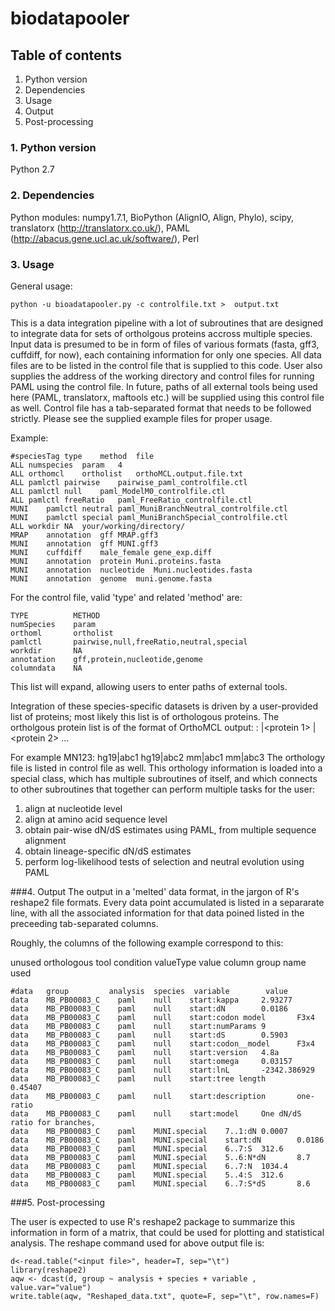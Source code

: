 # biodatapooler

## Table of contents
1. Python version
2. Dependencies
3. Usage
4. Output
5. Post-processing

### 1. Python version 
Python 2.7

### 2. Dependencies
Python modules: numpy1.7.1, BioPython (AlignIO, Align, Phylo), scipy,
translatorx (http://translatorx.co.uk/),
PAML (http://abacus.gene.ucl.ac.uk/software/),
Perl

### 3. Usage

General usage:
```
python -u bioadatapooler.py -c controlfile.txt >  output.txt
```
This is a data integration pipeline with a lot of subroutines that are designed to 
integrate data for sets of ortholgous proteins accross multiple species. 
Input data is presumed to be in form of files of various formats (fasta, gff3, cuffdiff, 
for now), each containing information for only one species. 
All data files are to be listed in the control file that is supplied to this code. 
User also supplies the address of the working directory and control files for running PAML 
using the control file. In future, paths of all external tools being used here (PAML, 
translatorx, maftools etc.) will be supplied using this control file as well.
Control file has a tab-separated format that needs to be followed strictly. 
Please see the supplied example files for proper usage.

Example:

```
#speciesTag	type	method	file
ALL	numspecies	param	4
ALL	orthomcl	ortholist	orthoMCL.output.file.txt
ALL	pamlctl	pairwise	pairwise_paml_controlfile.ctl
ALL	pamlctl	null	paml_ModelM0_controlfile.ctl
ALL	pamlctl	freeRatio	paml_FreeRatio_controlfile.ctl
MUNI	pamlctl	neutral	paml_MuniBranchNeutral_controlfile.ctl
MUNI	pamlctl	special	paml_MuniBranchSpecial_controlfile.ctl
ALL	workdir	NA	your/working/directory/
MRAP	annotation	gff	MRAP.gff3
MUNI	annotation	gff	MUNI.gff3
MUNI	cuffdiff	male_female	gene_exp.diff
MUNI	annotation	protein	Muni.proteins.fasta
MUNI	annotation	nucleotide	Muni.nucleotides.fasta
MUNI	annotation	genome	muni.genome.fasta
```

For the control file, valid 'type' and related 'method' are:

```
TYPE          METHOD
numSpecies    param
orthoml       ortholist
pamlctl       pairwise,null,freeRatio,neutral,special
workdir       NA
annotation    gff,protein,nucleotide,genome
columndata    NA
```

This list will expand, allowing users to enter paths of external tools. 

Integration of these
species-specific datasets is driven by a user-provided list of proteins; most likely
this list is of orthologous proteins. The ortholgous protein list is of the format of
OrthoMCL output:
<name of orthologous group>: <species tag>|<protein 1> <species tag>|<protein 2> ...

For example
MN123: hg19|abc1 hg19|abc2 mm|abc1 mm|abc3 
The orthology file is listed in control file as well.
This orthology information is loaded into a special class, which has multiple
subroutines of itself, and which connects to other subroutines that together can perform
multiple tasks for the user:
1. align at nucleotide level
2. align at amino acid sequence level
3. obtain pair-wise dN/dS estimates using PAML, from multiple sequence alignment
4. obtain lineage-specific dN/dS estimates
5. perform log-likelihood tests of selection and neutral evolution using PAML


###4. Output
The output in a 'melted' data format, in the jargon of R's reshape2 file formats. Every data point accumulated is listed in a separarate line, with all the associated information for that data poined listed in the preceeding tab-separated columns. 

Roughly, the columns of the following example correspond to this:

unused   orthologous    tool   condition valueType     value
column    group name     used   
```
#data   group         analysis  species  variable        value
data    MB_PB00083_C    paml    null    start:kappa     2.93277
data    MB_PB00083_C    paml    null    start:dN        0.0186
data    MB_PB00083_C    paml    null    start:codon model       F3x4
data    MB_PB00083_C    paml    null    start:numParams 9
data    MB_PB00083_C    paml    null    start:dS        0.5903
data    MB_PB00083_C    paml    null    start:codon__model      F3x4
data    MB_PB00083_C    paml    null    start:version   4.8a
data    MB_PB00083_C    paml    null    start:omega     0.03157
data    MB_PB00083_C    paml    null    start:lnL       -2342.386929
data    MB_PB00083_C    paml    null    start:tree length       0.45407
data    MB_PB00083_C    paml    null    start:description       one-ratio
data    MB_PB00083_C    paml    null    start:model     One dN/dS ratio for branches,
data    MB_PB00083_C    paml    MUNI.special    7..1:dN 0.0007
data    MB_PB00083_C    paml    MUNI.special    start:dN        0.0186
data    MB_PB00083_C    paml    MUNI.special    6..7:S  312.6
data    MB_PB00083_C    paml    MUNI.special    5..6:N*dN       8.7
data    MB_PB00083_C    paml    MUNI.special    6..7:N  1034.4
data    MB_PB00083_C    paml    MUNI.special    5..4:S  312.6
data    MB_PB00083_C    paml    MUNI.special    6..7:S*dS       8.6
```

###5. Post-processing
 
The user is expected to use R's reshape2 package to summarize this information in form of a matrix, that could be used for plotting and statistical analysis. The reshape command used for above output file is:

```
d<-read.table("<input file>", header=T, sep="\t") 
library(reshape2) 
aqw <- dcast(d, group ~ analysis + species + variable , value.var="value") 
write.table(aqw, "Reshaped_data.txt", quote=F, sep="\t", row.names=F) 
```




